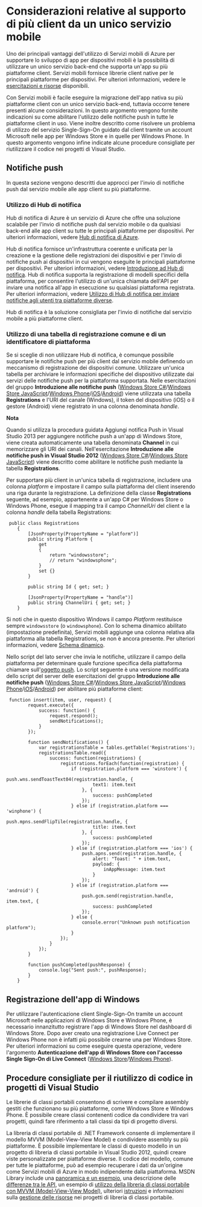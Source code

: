 <properties linkid="" urlDisplayName="" pageTitle="" metaKeywords="" description="" metaCanonical="" services="" documentationCenter="" title="Considerations for supporting multiple clients from a single mobile service" authors="krisragh" solutions="" manager="" editor="" />

Considerazioni relative al supporto di più client da un unico servizio mobile
=============================================================================

Uno dei principali vantaggi dell'utilizzo di Servizi mobili di Azure per supportare lo sviluppo di app per dispositivi mobili è la possibilità di utilizzare un unico servizio back-end che supporta un'app su più piattaforme client. Servizi mobili fornisce librerie client native per le principali piattaforme per dispositivi. Per ulteriori informazioni, vedere le [esercitazioni e risorse](/en-us/develop/mobile/resources/) disponibili.

Con Servizi mobili è facile eseguire la migrazione dell'app nativa su più piattaforme client con un unico servizio back-end, tuttavia occorre tenere presenti alcune considerazioni. In questo argomento vengono fornite indicazioni su come abilitare l'utilizzo delle notifiche push in tutte le piattaforme client in uso. Viene inoltre descritto come risolvere un problema di utilizzo del servizio Single-Sign-On guidato dal client tramite un account Microsoft nelle app per Windows Store e in quelle per Windows Phone. In questo argomento vengono infine indicate alcune procedure consigliate per riutilizzare il codice nei progetti di Visual Studio.

Notifiche push
--------------

In questa sezione vengono descritti due approcci per l'invio di notifiche push dal servizio mobile alle app client su più piattaforme.

### Utilizzo di Hub di notifica

Hub di notifica di Azure è un servizio di Azure che offre una soluzione scalabile per l'invio di notifiche push dal servizio mobile o da qualsiasi back-end alle app client su tutte le principali piattaforme per dispositivi. Per ulteriori informazioni, vedere [Hub di notifica di Azure](/en-us/develop/net/how-to-guides/service-bus-notification-hubs/).

Hub di notifica fornisce un'infrastruttura coerente e unificata per la creazione e la gestione delle registrazioni dei dispositivi e per l'invio di notifiche push ai dispositivi in cui vengono eseguite le principali piattaforme per dispositivi. Per ulteriori informazioni, vedere [Introduzione ad Hub di notifica](/en-us/manage/services/notification-hubs/getting-started-windows-dotnet/). Hub di notifica supporta la registrazione di modelli specifici della piattaforma, per consentire l'utilizzo di un'unica chiamata dell'API per inviare una notifica all'app in esecuzione su qualsiasi piattaforma registrata. Per ulteriori informazioni, vedere [Utilizzo di Hub di notifica per inviare notifiche agli utenti tra piattaforme diverse](/en-us/manage/services/notification-hubs/notify-users-xplat-mobile-services/).

Hub di notifica è la soluzione consigliata per l'invio di notifiche dal servizio mobile a più piattaforme client.

### Utilizzo di una tabella di registrazione comune e di un identificatore di piattaforma

Se si sceglie di non utilizzare Hub di notifica, è comunque possibile supportare le notifiche push per più client dal servizio mobile definendo un meccanismo di registrazione dei dispositivi comune. Utilizzare un'unica tabella per archiviare le informazioni specifiche del dispositivo utilizzate dai servizi delle notifiche push per la piattaforma supportata. Nelle esercitazioni del gruppo **Introduzione alle notifiche push** ([Windows Store C\#](/en-us/develop/mobile/tutorials/get-started-with-push-dotnet-vs2012/)/[Windows Store JavaScript](/en-us/develop/mobile/tutorials/get-started-with-push-js-vs2012/)/[Windows Phone](/en-us/develop/mobile/tutorials/get-started-with-push-wp8/)/[iOS](/en-us/develop/mobile/tutorials/get-started-with-push-ios/)/[Android](/en-us/develop/mobile/tutorials/get-started-with-push-android/)) viene utilizzata una tabella **Registrations** e l'URI del canale (Windows), il token del dispositivo (iOS) o il gestore (Android) viene registrato in una colonna denominata *handle*.

**Nota**

Quando si utilizza la procedura guidata Aggiungi notifica Push in Visual Studio 2013 per aggiungere notifiche push a un'app di Windows Store, viene creata automaticamente una tabella denominata **Channel** in cui memorizzare gli URI dei canali. Nell'esercitazione **Introduzione alle notifiche push in Visual Studio 2012** ([Windows Store C\#](/en-us/develop/mobile/tutorials/get-started-with-push-dotnet-vs2012)/[Windows Store JavaScript](/en-us/develop/mobile/tutorials/get-started-with-push-js-vs2012)) viene descritto come abilitare le notifiche push mediante la tabella **Registrations**.

Per supportare più client in un'unica tabella di registrazione, includere una colonna *platform* e impostare il campo sulla piattaforma del client inserendo una riga durante la registrazione. La definizione della classe **Registrations** seguente, ad esempio, appartenente a un'app C\# per Windows Store o Windows Phone, esegue il mapping tra il campo *ChannelUri* del client e la colonna *handle* della tabella Registrations:

     public class Registrations
        {
            [JsonProperty(PropertyName = "platform")]         
            public string Platform { 
                get
                {
                    return "windowsstore";
                    // return "windowsphone";
                }
                set {}
            }
            
            public string Id { get; set; }
        
            [JsonProperty(PropertyName = "handle")]
            public string ChannelUri { get; set; }
        }

Si noti che in questo dispositivo Windows il campo *Platform* restituisce sempre `windowsstore` (o `windowsphone`). Con lo schema dinamico abilitato (impostazione predefinita), Servizi mobili aggiunge una colonna relativa alla piattaforma alla tabella Registrations, se non è ancora presente. Per ulteriori informazioni, vedere [Schema dinamico](http://msdn.microsoft.com/en-us/library/windowsazure/jj193175.aspx).

Nello script del lato server che invia le notifiche, utilizzare il campo della piattaforma per determinare quale funzione specifica della piattaforma chiamare sull'[oggetto push](http://msdn.microsoft.com/en-us/library/windowsazure/jj554217.aspx). Lo script seguente è una versione modificata dello script del server delle esercitazioni del gruppo **Introduzione alle notifiche push** ([Windows Store C\#](/en-us/develop/mobile/tutorials/get-started-with-push-dotnet-vs2012/)/[Windows Store JavaScript](/en-us/develop/mobile/tutorials/get-started-with-push-js-vs2012/)/[Windows Phone](/en-us/develop/mobile/tutorials/get-started-with-push-wp8/)/[iOS](/en-us/develop/mobile/tutorials/get-started-with-push-ios/)/[Android](/en-us/develop/mobile/tutorials/get-started-with-push-android/)) per abilitare più piattaforme client:

     function insert(item, user, request) {
            request.execute({
                success: function() {
                    request.respond();
                    sendNotifications();
                }
            });
        
            function sendNotifications() {
                var registrationsTable = tables.getTable('Registrations');
                registrationsTable.read({
                    success: function(registrations) {
                        registrations.forEach(function(registration) {
                            if (registration.platform === 'winstore') {
                                push.wns.sendToastText04(registration.handle, {
                                    text1: item.text
                                }, {
                                    success: pushCompleted
                                });
                            } else if (registration.platform === 'winphone') {
                                push.mpns.sendFlipTile(registration.handle, {
                                    title: item.text
                                }, {
                                    success: pushCompleted
                                });
                            } else if (registration.platform === 'ios') {
                                push.apns.send(registration.handle, {
                                    alert: "Toast: " + item.text,
                                    payload: {
                                        inAppMessage: item.text
                                    }
                                });
                            } else if (registration.platform === 'android') {
                                push.gcm.send(registration.handle, item.text, {
                                    success: pushCompleted
                                });
                            } else {
                                console.error("Unknown push notification platform");
                            }
                        });
                    }
                });
            }
        
            function pushCompleted(pushResponse) {
                console.log("Sent push:", pushResponse);
            }
        }

Registrazione dell'app di Windows
---------------------------------

Per utilizzare l'autenticazione client Single-Sign-On tramite un account Microsoft nelle applicazioni di Windows Store e Windows Phone, è necessario innanzitutto registrare l'app di Windows Store nel dashboard di Windows Store. Dopo aver creato una registrazione Live Connect per Windows Phone non è infatti più possibile crearne una per Windows Store. Per ulteriori informazioni su come eseguire questa operazione, vedere l'argomento **Autenticazione dell'app di Windows Store con l'accesso Single Sign-On di Live Connect** ([Windows Store](/en-us/develop/mobile/tutorials/single-sign-on-windows-8-dotnet/)/[Windows Phone](/en-us/develop/mobile/tutorials/single-sign-on-wp8/)).

Procedure consigliate per il riutilizzo di codice in progetti di Visual Studio
------------------------------------------------------------------------------

Le librerie di classi portabili consentono di scrivere e compilare assembly gestiti che funzionano su più piattaforme, come Windows Store e Windows Phone. È possibile creare classi contenenti codice da condividere tra vari progetti, quindi fare riferimento a tali classi da tipi di progetto diversi.

La libreria di classi portabile di .NET Framework consente di implementare il modello MVVM (Model-View-View Model) e condividere assembly su più piattaforme. È possibile implementare le classi di questo modello in un progetto di libreria di classi portabile in Visual Studio 2012, quindi creare viste personalizzate per piattaforme diverse. Il codice del modello, comune per tutte le piattaforme, può ad esempio recuperare i dati da un'origine come Servizi mobili di Azure in modo indipendente dalla piattaforma. MSDN Library include una [panoramica e un esempio](http://msdn.microsoft.com/en-us/library/gg597391(v=vs.110)), una descrizione delle [differenze tra le API](http://msdn.microsoft.com/en-us/library/gg597392(v=vs.110)), un esempio di [utilizzo della libreria di classi portabile con MVVM (Model-View-View Model)](http://msdn.microsoft.com/en-us/library/hh563947(v=vs.110)), ulteriori [istruzioni](http://msdn.microsoft.com/en-us/library/windowsphone/develop/jj714086(v=vs.105).aspx) e informazioni sulla [gestione delle risorse](http://msdn.microsoft.com/en-us/library/hh871422(v=vs.110)) nei progetti di libreria di classi portabile.

